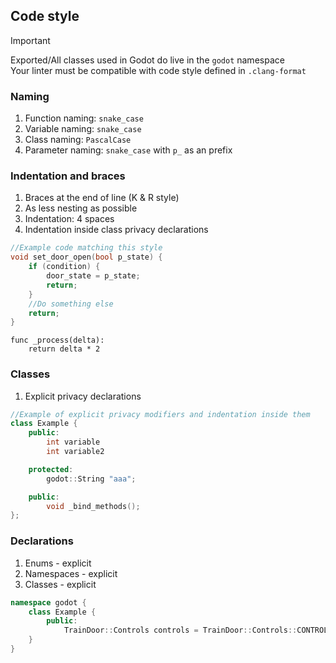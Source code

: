 ## Code style
> [!IMPORTANT]  
> Exported/All classes used in Godot do live in the `godot` namespace   
> Your linter must be compatible with code style defined in `.clang-format`
### Naming
1. Function naming: `snake_case`
2. Variable naming: `snake_case`
3. Class naming: `PascalCase`
4. Parameter naming: `snake_case` with `p_` as an prefix
### Indentation and braces
1. Braces at the end of line (K & R style)
2. As less nesting as possible
3. Indentation: 4 spaces
4. Indentation inside class privacy declarations
```cpp
//Example code matching this style
void set_door_open(bool p_state) {
    if (condition) {
        door_state = p_state;
        return;
    }
    //Do something else
    return;
}
```
```gdscript
func _process(delta):
    return delta * 2
```
### Classes
1. Explicit privacy declarations
```hpp
//Example of explicit privacy modifiers and indentation inside them
class Example {
    public:
        int variable
        int variable2

    protected:
        godot::String "aaa";

    public:
        void _bind_methods();
};
```
### Declarations
1. Enums - explicit
2. Namespaces - explicit
3. Classes - explicit
```cpp
namespace godot {
    class Example {
        public:
            TrainDoor::Controls controls = TrainDoor::Controls::CONTROLS_PASSENGER;
    }
}
```
